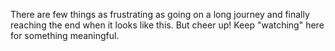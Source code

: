 There are few things as frustrating as going on a long journey and finally reaching the end when it looks like this.
But cheer up! Keep "watching" here for something meaningful.
